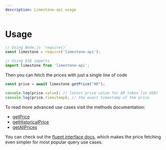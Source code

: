 ```yaml
---
description: Limestone-api usage
---
```


# Usage

```javascript
// Using Node.js `require()`
const limestone = require('limestone-api');

// Using ES6 imports
import limestone from 'limestone-api';
```

Then you can fetch the prices with just a single line of code

```javascript
const price = await limestone.getPrice("AR");

console.log(price.value); // latest price value for AR token (in USD)
console.log(price.timestamp); // the exact timestamp of the price
```

To read more advanced use cases visit the methods documentation:

* [getPrice](https://docs.limestone.finance/methods/getprice)
* [getHistoricalPrice](https://docs.limestone.finance/methods/gethistoricalprice)
* [getAllPrices](https://docs.limestone.finance/methods/getallprices)

You can check out the [fluent interface docs](https://docs.limestone.finance/fluent-interface/build-a-query), which makes the price fetching even simpler for most popular query use cases.

